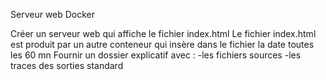 Serveur web Docker

Créer un serveur web qui affiche le fichier index.html
Le fichier index.html est produit par un autre conteneur qui insère dans le fichier la date toutes les 60 mn
Fournir un dossier explicatif avec :
   -les fichiers sources
   -les traces des sorties standard 
